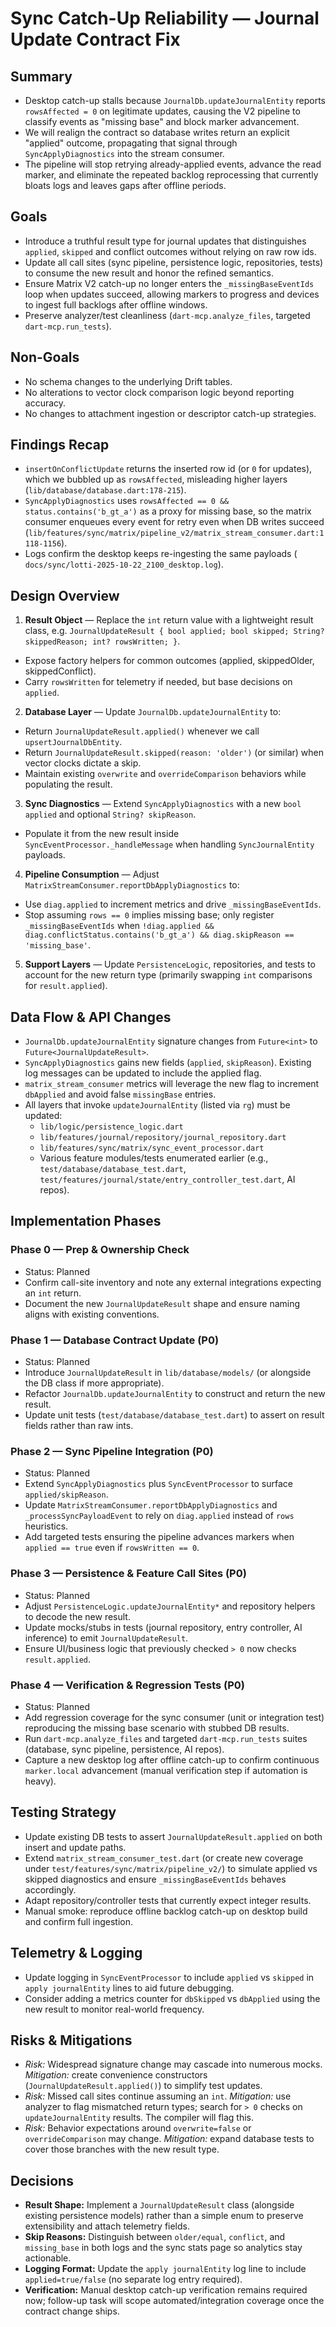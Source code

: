 # Sync Catch-Up Reliability — Journal Update Contract Fix

## Summary

- Desktop catch-up stalls because `JournalDb.updateJournalEntity` reports `rowsAffected = 0` on
  legitimate updates, causing the V2 pipeline to classify events as "missing base" and block marker
  advancement.
- We will realign the contract so database writes return an explicit "applied" outcome, propagating
  that signal through `SyncApplyDiagnostics` into the stream consumer.
- The pipeline will stop retrying already-applied events, advance the read marker, and eliminate the
  repeated backlog reprocessing that currently bloats logs and leaves gaps after offline periods.

## Goals

- Introduce a truthful result type for journal updates that distinguishes `applied`, `skipped` and
  conflict outcomes without relying on raw row ids.
- Update all call sites (sync pipeline, persistence logic, repositories, tests) to consume the new
  result and honor the refined semantics.
- Ensure Matrix V2 catch-up no longer enters the `_missingBaseEventIds` loop when updates succeed,
  allowing markers to progress and devices to ingest full backlogs after offline windows.
- Preserve analyzer/test cleanliness (`dart-mcp.analyze_files`, targeted `dart-mcp.run_tests`).

## Non-Goals

- No schema changes to the underlying Drift tables.
- No alterations to vector clock comparison logic beyond reporting accuracy.
- No changes to attachment ingestion or descriptor catch-up strategies.

## Findings Recap

- `insertOnConflictUpdate` returns the inserted row id (or `0` for updates), which we bubbled up as
  `rowsAffected`, misleading higher layers (`lib/database/database.dart:178-215`).
- `SyncApplyDiagnostics` uses `rowsAffected == 0 && status.contains('b_gt_a')` as a proxy for
  missing base, so the matrix consumer enqueues every event for retry even when DB writes succeed
  (`lib/features/sync/matrix/pipeline_v2/matrix_stream_consumer.dart:1118-1156`).
- Logs confirm the desktop keeps re-ingesting the same payloads (
  `docs/sync/lotti-2025-10-22_2100_desktop.log`).

## Design Overview

1. **Result Object** — Replace the `int` return value with a lightweight result class, e.g.
   `JournalUpdateResult { bool applied; bool skipped; String? skippedReason; int? rowsWritten; }`.
  - Expose factory helpers for common outcomes (applied, skippedOlder, skippedConflict).
  - Carry `rowsWritten` for telemetry if needed, but base decisions on `applied`.
2. **Database Layer** — Update `JournalDb.updateJournalEntity` to:
  - Return `JournalUpdateResult.applied()` whenever we call `upsertJournalDbEntity`.
  - Return `JournalUpdateResult.skipped(reason: 'older')` (or similar) when vector clocks dictate a
    skip.
  - Maintain existing `overwrite` and `overrideComparison` behaviors while populating the result.
3. **Sync Diagnostics** — Extend `SyncApplyDiagnostics` with a new `bool applied` and optional
   `String? skipReason`.
  - Populate it from the new result inside `SyncEventProcessor._handleMessage` when handling
    `SyncJournalEntity` payloads.
4. **Pipeline Consumption** — Adjust `MatrixStreamConsumer.reportDbApplyDiagnostics` to:
  - Use `diag.applied` to increment metrics and drive `_missingBaseEventIds`.
  - Stop assuming `rows == 0` implies missing base; only register `_missingBaseEventIds` when
    `!diag.applied && diag.conflictStatus.contains('b_gt_a') && diag.skipReason == 'missing_base'`.
5. **Support Layers** — Update `PersistenceLogic`, repositories, and tests to account for the new
   return type (primarily swapping `int` comparisons for `result.applied`).

## Data Flow & API Changes

- `JournalDb.updateJournalEntity` signature changes from `Future<int>` to
  `Future<JournalUpdateResult>`.
- `SyncApplyDiagnostics` gains new fields (`applied`, `skipReason`). Existing log messages can be
  updated to include the applied flag.
- `matrix_stream_consumer` metrics will leverage the new flag to increment `dbApplied` and avoid
  false `missingBase` entries.
- All layers that invoke `updateJournalEntity` (listed via `rg`) must be updated:
  - `lib/logic/persistence_logic.dart`
  - `lib/features/journal/repository/journal_repository.dart`
  - `lib/features/sync/matrix/sync_event_processor.dart`
  - Various feature modules/tests enumerated earlier (e.g., `test/database/database_test.dart`,
    `test/features/journal/state/entry_controller_test.dart`, AI repos).

## Implementation Phases

### Phase 0 — Prep & Ownership Check

- Status: Planned
- Confirm call-site inventory and note any external integrations expecting an `int` return.
- Document the new `JournalUpdateResult` shape and ensure naming aligns with existing conventions.

### Phase 1 — Database Contract Update (P0)

- Status: Planned
- Introduce `JournalUpdateResult` in `lib/database/models/` (or alongside the DB class if more
  appropriate).
- Refactor `JournalDb.updateJournalEntity` to construct and return the new result.
- Update unit tests (`test/database/database_test.dart`) to assert on result fields rather than raw
  ints.

### Phase 2 — Sync Pipeline Integration (P0)

- Status: Planned
- Extend `SyncApplyDiagnostics` plus `SyncEventProcessor` to surface `applied/skipReason`.
- Update `MatrixStreamConsumer.reportDbApplyDiagnostics` and `_processSyncPayloadEvent` to rely on
  `diag.applied` instead of `rows` heuristics.
- Add targeted tests ensuring the pipeline advances markers when `applied == true` even if
  `rowsWritten == 0`.

### Phase 3 — Persistence & Feature Call Sites (P0)

- Status: Planned
- Adjust `PersistenceLogic.updateJournalEntity*` and repository helpers to decode the new result.
- Update mocks/stubs in tests (journal repository, entry controller, AI inference) to emit
  `JournalUpdateResult`.
- Ensure UI/business logic that previously checked `> 0` now checks `result.applied`.

### Phase 4 — Verification & Regression Tests (P0)

- Status: Planned
- Add regression coverage for the sync consumer (unit or integration test) reproducing the missing
  base scenario with stubbed DB results.
- Run `dart-mcp.analyze_files` and targeted `dart-mcp.run_tests` suites (database, sync pipeline,
  persistence, AI repos).
- Capture a new desktop log after offline catch-up to confirm continuous `marker.local` advancement
  (manual verification step if automation is heavy).

## Testing Strategy

- Update existing DB tests to assert `JournalUpdateResult.applied` on both insert and update paths.
- Extend `matrix_stream_consumer_test.dart` (or create new coverage under
  `test/features/sync/matrix/pipeline_v2/`) to simulate applied vs skipped diagnostics and ensure
  `_missingBaseEventIds` behaves accordingly.
- Adapt repository/controller tests that currently expect integer results.
- Manual smoke: reproduce offline backlog catch-up on desktop build and confirm full ingestion.

## Telemetry & Logging

- Update logging in `SyncEventProcessor` to include `applied` vs `skipped` in `apply journalEntity`
  lines to aid future debugging.
- Consider adding a metrics counter for `dbSkipped` vs `dbApplied` using the new result to monitor
  real-world frequency.

## Risks & Mitigations

- *Risk:* Widespread signature change may cascade into numerous mocks. *Mitigation:* create
  convenience constructors (`JournalUpdateResult.applied()`) to simplify test updates.
- *Risk:* Missed call sites continue assuming an `int`. *Mitigation:* use analyzer to flag
  mismatched return types; search for `> 0` checks on `updateJournalEntity` results. The 
  compiler will flag this.
- *Risk:* Behavior expectations around `overwrite=false` or `overrideComparison` may change.
  *Mitigation:* expand database tests to cover those branches with the new result type.

## Decisions

- **Result Shape:** Implement a `JournalUpdateResult` class (alongside existing persistence models)
  rather than a simple enum to preserve extensibility and attach telemetry fields.
- **Skip Reasons:** Distinguish between `older/equal`, `conflict`, and `missing_base` in both logs
  and the sync stats page so analytics stay actionable.
- **Logging Format:** Update the `apply journalEntity` log line to include `applied=true/false` (no
  separate log entry required).
- **Verification:** Manual desktop catch-up verification remains required now; follow-up task will
  scope automated/integration coverage once the contract change ships.
